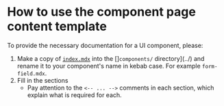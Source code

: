 # How to use the component page content template

To provide the necessary documentation for a UI component, please:

1. Make a copy of [`index.mdx`](./index.mdx) into the []`components/` directory](../) and rename it to your component's name in kebab case. For example `form-field.mdx`.
1. Fill in the sections
   - Pay attention to the `<-- ... -->` comments in each section, which explain what is required for each.
